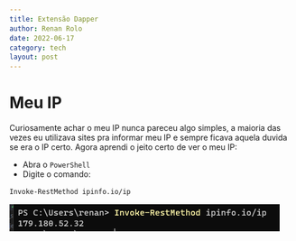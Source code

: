 ```yaml
---
title: Extensão Dapper
author: Renan Rolo
date: 2022-06-17
category: tech
layout: post
---
```


# Meu IP

Curiosamente achar o meu IP nunca pareceu algo simples, a maioria das vezes eu utilizava sites pra informar meu IP e sempre ficava aquela duvida se era o IP certo. Agora aprendi o jeito certo de ver o meu IP:

- Abra o `PowerShell` 
- Digite o comando:
```bash
Invoke-RestMethod ipinfo.io/ip
```

![obter meu ip exemplo](../_images/get-my-ip.png)